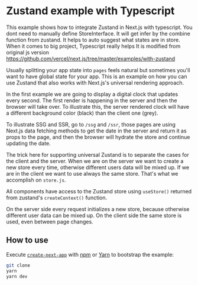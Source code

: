 # Zustand example with Typescript

This example shows how to integrate Zustand in Next.js with typescript.
You dont need to manually define StoreInterface. It will get infer by the combine function from zustand.
It helps to auto suggest what states are in store. When it comes to big project, Typescript really helps
It is modified from original js version https://github.com/vercel/next.js/tree/master/examples/with-zustand

Usually splitting your app state into `pages` feels natural but sometimes you'll want to have global state for your app. This is an example on how you can use Zustand that also works with Next.js's universal rendering approach.

In the first example we are going to display a digital clock that updates every second. The first render is happening in the server and then the browser will take over. To illustrate this, the server rendered clock will have a different background color (black) than the client one (grey).

To illustrate SSG and SSR, go to `/ssg` and `/ssr`, those pages are using Next.js data fetching methods to get the date in the server and return it as props to the page, and then the browser will hydrate the store and continue updating the date.

The trick here for supporting universal Zustand is to separate the cases for the client and the server. When we are on the server we want to create a new store every time, otherwise different users data will be mixed up. If we are in the client we want to use always the same store. That's what we accomplish on `store.js`.

All components have access to the Zustand store using `useStore()` returned from zustand's `createContext()` function.

On the server side every request initializes a new store, because otherwise different user data can be mixed up. On the client side the same store is used, even between page changes.

## How to use

Execute [`create-next-app`](https://github.com/vercel/next.js/tree/canary/packages/create-next-app) with [npm](https://docs.npmjs.com/cli/init) or [Yarn](https://yarnpkg.com/lang/en/docs/cli/create/) to bootstrap the example:

```bash
git clone
yarn
yarn dev
```
